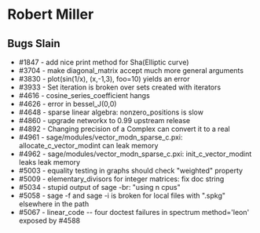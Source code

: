 

# Robert Miller


## Bugs Slain

* #1847 - add nice print method for Sha(Elliptic curve) 
* #3704 - make diagonal_matrix accept much more general arguments 
* #3830 - plot(sin(1/x), (x,-1,3), foo=10) yields an error 
* #3933 - Set iteration is broken over sets created with iterators 
* #4616 - cosine_series_coefficient hangs 
* #4626 - error in bessel_J(0,0) 
* #4648 - sparse linear algebra: nonzero_positions is slow 
* #4860 - upgrade networkx to 0.99 upstream release 
* #4892 - Changing precision of a Complex can convert it to a real 
* #4961 - sage/modules/vector_modn_sparse_c.pxi: allocate_c_vector_modint can leak memory 
* #4962 - sage/modules/vector_modn_sparse_c.pxi: init_c_vector_modint leaks leak memory 
* #5003 - equality testing in graphs should check "weighted" property 
* #5009 - elementary_divisors for integer matrices: fix doc string 
* #5034 - stupid output of sage -br: "using n cpus" 
* #5058 - sage -f and sage -i is broken for local files with ".spkg" elsewhere in the path 
* #5067 - linear_code -- four doctest failures in spectrum method='leon' exposed by #4588 